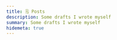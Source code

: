 ```yaml
---
title: 🗒️ Posts
description: Some drafts I wrote myself
summary: Some drafts I wrote myself
hidemeta: true
---
```

